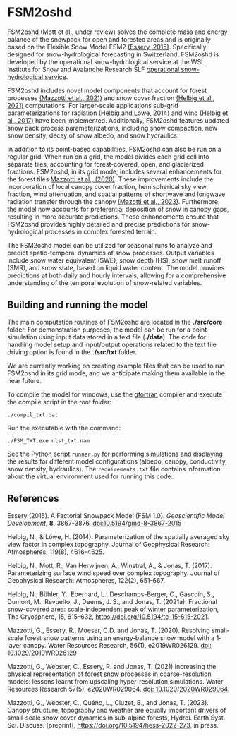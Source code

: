 # FSM2oshd

FSM2oshd (Mott et al., under review) solves the complete mass and energy balance of the snowpack for open and forested areas and is originally based on the Flexible Snow Model FSM2 [(Essery, 2015)](#Essery2015). Specifically designed for snow-hydrological forecasting in Switzerland, FSM2oshd is developed by the operational snow-hydrological service at the WSL Institute for Snow and Avalanche Research SLF [operational snow-hydrological service](https://www.slf.ch/en/snow/snow-as-a-water-resource/snow-hydrological-forecasting.html). 


FSM2oshd includes novel model components that account for forest processes [(Mazzotti et al., 2021)](#Mazzotti2021) and snow cover fraction [(Helbig et al., 2021)](#Helbig2021) computations. For larger-scale applications sub-grid parameterizations for radiation [(Helbig and Löwe, 2014)](#Helbig2014) and wind [(Helbig et al., 2017)](#Helbig2017) have been implemented. Additionally, FSM2oshd features updated snow pack process parameterizations, including snow compaction, new snow density, decay of snow albedo, and snow hydraulics. 

In addition to its point-based capabilities, FSM2oshd can also be run on a regular grid. When run on a grid, the model divides each grid cell into separate tiles, accounting for forest-covered, open, and glacierized fractions. FSM2oshd, in its grid mode, includes several enhancements for the forest tiles [Mazzotti et al., (2020)](#Mazzotti2020). These improvements include the incorporation of local canopy cover fraction, hemispherical sky view fraction, wind attenuation, and spatial patterns of shortwave and longwave radiation transfer through the canopy [(Mazotti et al., 2023)](#Mazzotti2023). Furthermore, the model now accounts for preferential deposition of snow in canopy gaps, resulting in more accurate predictions. These enhancements ensure that FSM2oshd provides highly detailed and precise predictions for snow-hydrological processes in complex forested terrain.

The FSM2oshd model can be utilized for seasonal runs to analyze and predict spatio-temporal dynamics of snow processes. Output variables include snow water equivalent (SWE), snow depth (HS), snow melt runoff (SMR), and snow state, based on liquid water content. The model provides predictions at both daily and hourly intervals, allowing for a comprehensive understanding of the temporal evolution of snow-related variables. 

## Building and running the model

The main computation routines of FSM2oshd are located in the **./src/core** folder. For demonstration purposes, the model
can be run for a point simulation using input data stored in a text file (**./data**). The code for handling model setup and input/output operations related to the text file driving option is found in the **./src/txt** folder. 

We are currently working on creating example files that can be used to run FSM2oshd in its grid mode, and we anticipate making them available in the near future.

To compile the model for windows, use the [gfortran](https://gcc.gnu.org/wiki/GFortran) compiler and execute the compile script in the root folder:

`./compil_txt.bat`

Run the executable with the command:

`./FSM_TXT.exe nlst_txt.nam`

See the Python script `runner.py` for performing simulations and displaying the results for different model configurations (albedo, canopy, conductivity, snow density, hydraulics). The `requirements.txt` file contains information about the virtual environment used for running this code.

## References


<a name="Essery2015"></a> Essery (2015). A Factorial Snowpack Model (FSM 1.0). *Geoscientific Model Development*, **8**, 3867-3876, [doi:10.5194/gmd-8-3867-2015](http://www.geosci-model-dev.net/8/3867/2015/)

<a name="Helbig2014"></a> Helbig, N., & Löwe, H. (2014). Parameterization of the spatially averaged sky view factor in complex topography. Journal of Geophysical Research: Atmospheres, 119(8), 4616-4625.

<a name="Helbig2017"></a> Helbig, N., Mott, R., Van Herwijnen, A., Winstral, A., & Jonas, T. (2017). Parameterizing surface wind speed over complex topography. Journal of Geophysical Research: Atmospheres, 122(2), 651-667.

<a name="Helbig2021"></a> Helbig, N., Bühler, Y., Eberhard, L., Deschamps-Berger, C., Gascoin, S., Dumont, M., Revuelto, J., Deems, J. S., and Jonas, T. (2021a). Fractional snow-covered area: scale-independent peak of winter parameterization, The Cryosphere, 15, 615–632, https://doi.org/10.5194/tc-15-615-2021.

<a name="Mazzotti2020"></a> Mazzotti, G., Essery, R., Moeser, C.D. and Jonas, T. (2020). Resolving small‐scale forest snow patterns using an energy‐balance snow model with a 1‐layer canopy. Water Resources Research, 56(1), e2019WR026129. [doi: 10.1029/2019WR026129 ](https://)

<a name="Mazzotti2021"></a> Mazzotti, G., Webster, C., Essery, R. and Jonas, T. (2021) Increasing the physical representation of forest snow processes in coarse-resolution models: lessons learnt from upscaling hyper-resolution simulations. Water Resources Research 57(5), e2020WR029064. [doi: 10.1029/2020WR029064.](https://agupubs.onlinelibrary.wiley.com/doi/10.1029/2020WR029064)

<a name="Mazzotti2023"></a>Mazzotti, G., Webster, C., Quéno, L., Cluzet, B., and Jonas, T. (2023). Canopy structure, topography and weather are equally important drivers of small-scale snow cover dynamics in sub-alpine forests, Hydrol. Earth Syst. Sci. Discuss. [preprint], https://doi.org/10.5194/hess-2022-273, in press. 




